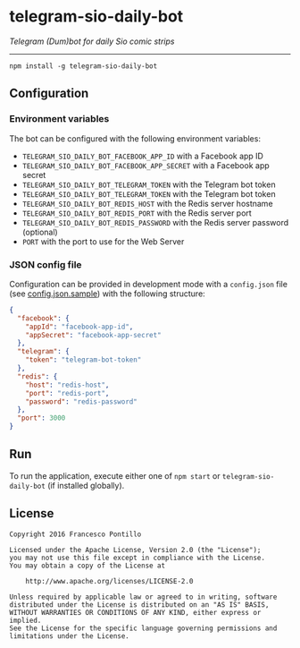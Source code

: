 telegram-sio-daily-bot
======================

_Telegram (Dum)bot for daily Sio comic strips_

----------------------

`npm install -g telegram-sio-daily-bot`

## Configuration

### Environment variables

The bot can be configured with the following environment variables:

* `TELEGRAM_SIO_DAILY_BOT_FACEBOOK_APP_ID` with a Facebook app ID
* `TELEGRAM_SIO_DAILY_BOT_FACEBOOK_APP_SECRET` with a Facebook app secret
* `TELEGRAM_SIO_DAILY_BOT_TELEGRAM_TOKEN` with the Telegram bot token
* `TELEGRAM_SIO_DAILY_BOT_TELEGRAM_TOKEN` with the Telegram bot token
* `TELEGRAM_SIO_DAILY_BOT_REDIS_HOST` with the Redis server hostname
* `TELEGRAM_SIO_DAILY_BOT_REDIS_PORT` with the Redis server port
* `TELEGRAM_SIO_DAILY_BOT_REDIS_PASSWORD` with the Redis server password (optional)
* `PORT` with the port to use for the Web Server

### JSON config file

Configuration can be provided in development mode with a `config.json` file (see 
[config.json.sample](config.json.sample)) with the following structure:

```json
{
  "facebook": {
    "appId": "facebook-app-id",
    "appSecret": "facebook-app-secret"
  },
  "telegram": {
    "token": "telegram-bot-token"
  },
  "redis": {
    "host": "redis-host",
    "port": "redis-port",
    "password": "redis-password"
  },
  "port": 3000
}
```

## Run

To run the application, execute either one of `npm start` or `telegram-sio-daily-bot` (if installed
globally).

## License

```
Copyright 2016 Francesco Pontillo

Licensed under the Apache License, Version 2.0 (the "License");
you may not use this file except in compliance with the License.
You may obtain a copy of the License at

    http://www.apache.org/licenses/LICENSE-2.0

Unless required by applicable law or agreed to in writing, software
distributed under the License is distributed on an "AS IS" BASIS,
WITHOUT WARRANTIES OR CONDITIONS OF ANY KIND, either express or implied.
See the License for the specific language governing permissions and
limitations under the License.
```
